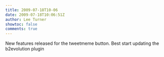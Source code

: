 ```yaml
---
title: 2009-07-18T10-06
date: 2009-07-18T10:06:51Z
author: Lee Turner
showtoc: false
comments: true
---
```


New features released for the tweetmeme button.  Best start updating the b2evolution plugin

